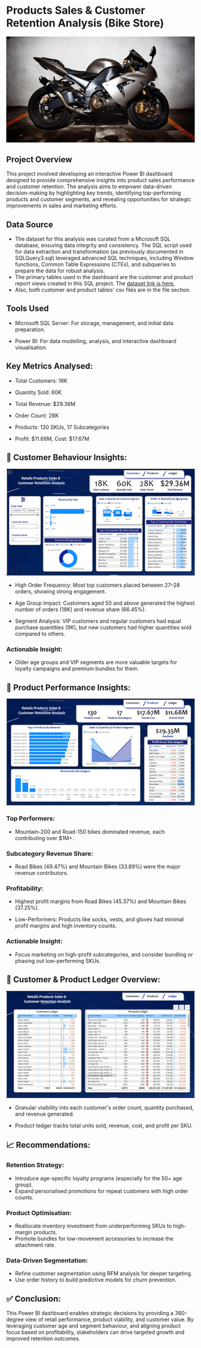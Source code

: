 #  Products Sales & Customer Retention Analysis (Bike Store)
![](bike2.webp)

## Project Overview
This project involved developing an interactive Power BI dashboard designed to provide comprehensive insights into product sales performance and customer retention. The analysis aims to empower data-driven decision-making by highlighting key trends, identifying top-performing products and customer segments, and revealing opportunities for strategic improvements in sales and marketing efforts.

## Data Source
- The dataset for this analysis was curated from a Microsoft SQL database, ensuring data integrity and consistency. The SQL script used for data extraction and transformation (as previously documented in SQLQuery3.sql) leveraged advanced SQL techniques, including Window functions, Common Table Expressions (CTEs), and subqueries to prepare the data for robust analysis.
- The primary tables used in the dashboard are the customer and product report views created in this SQL project. The [dataset link is here.](https://github.com/Linconnaire/SQL-Advanced-Data-Analytics-Bike-Store-)
- Also, both customer and product tables' csv files are in the file section.

## Tools Used
- Microsoft SQL Server: For storage, management, and initial data preparation.

- Power BI: For data modelling, analysis, and interactive dashboard visualisation.

## Key Metrics Analysed:
- Total Customers: 18K

- Quantity Sold: 60K

- Total Revenue: $29.36M

- Order Count: 28K

- Products: 130 SKUs, 17 Subcategories

- Profit: $11.68M, Cost: $17.67M

## 👤 Customer Behaviour Insights:
![](d1.png)

- High Order Frequency: Most top customers placed between 27–28 orders, showing strong engagement.

- Age Group Impact: Customers aged 50 and above generated the highest number of orders (18K) and revenue share (66.45%).

- Segment Analysis: VIP customers and regular customers had equal purchase quantities (9K), but new customers had higher quantities sold compared to others.

### Actionable Insight:
- Older age groups and VIP segments are more valuable targets for loyalty campaigns and premium bundles for them.

## 🛒 Product Performance Insights:
![](d2.png)

### Top Performers:

- Mountain-200 and Road-150 bikes dominated revenue, each contributing over $1M+.

### Subcategory Revenue Share:

- Road Bikes (49.47%) and Mountain Bikes (33.89%) were the major revenue contributors.

### Profitability:

- Highest profit margins from Road Bikes (45.37%) and Mountain Bikes (37.25%).

- Low-Performers: Products like socks, vests, and gloves had minimal profit margins and high inventory counts.

### Actionable Insight:
- Focus marketing on high-profit subcategories, and consider bundling or phasing out low-performing SKUs.

## 💼 Customer & Product Ledger Overview:
![](d3.png)

- Granular visibility into each customer's order count, quantity purchased, and revenue generated.

- Product ledger tracks total units sold, revenue, cost, and profit per SKU.

## 📈 Recommendations:

### Retention Strategy:
    
- Introduce age-specific loyalty programs (especially for the 50+ age group).
- Expand personalised promotions for repeat customers with high order counts.

### Product Optimisation:

- Reallocate inventory investment from underperforming SKUs to high-margin products.
- Promote bundles for low-movement accessories to increase the attachment rate.

### Data-Driven Segmentation:

- Refine customer segmentation using RFM analysis for deeper targeting.
- Use order history to build predictive models for churn prevention.

## ✅ Conclusion:
This Power BI dashboard enables strategic decisions by providing a 360-degree view of retail performance, product viability, and customer value. By leveraging customer age and segment behaviour, and aligning product focus based on profitability, stakeholders can drive targeted growth and improved retention outcomes.
